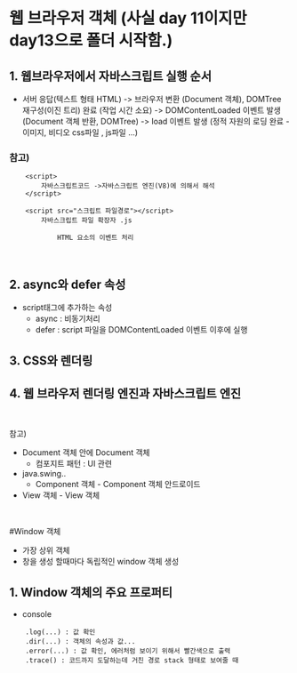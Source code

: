 # 웹 브라우저 객체 (사실 day 11이지만 day13으로 폴더 시작함.)
## 1. **웹브라우저에서 자바스크립트 실행 순서**
- 서버 응답(텍스트 형태 HTML) -> 브라우저 변환 (Document 객체), DOMTree 재구성(이진 트리) 완료  (작업 시간 소요) 
-> DOMContentLoaded 이벤트 발생 (Document 객체 반환, DOMTree)
-> load 이벤트 발생 (정적 자원의 로딩 완료 - 이미지, 비디오 css파일 , js파일 ...)
															

### 참고) 

```
	<script>
		자바스크립트코드 ->자바스크립트 엔진(V8)에 의해서 해석
	</script>
	
	<script src="스크립트 파일경로"></script>
		자바스크립트 파일 확장자 .js
		
			HTML 요소의 이벤트 처리
```
<br>


## 2. async와 defer 속성
- script태그에 추가하는 속성
	- async : 비동기처리
	- defer : script 파일을 DOMContentLoaded 이벤트 이후에 실행 


## 3. CSS와 렌더링 

## 4. 웹 브라우저 렌더링 엔진과 자바스크립트 엔진

<br>

참고)
- Document 객체 안에 Document 객체
	- 컴포지트 패턴 : UI 관련
- java.swing..
	- Component 객체 - Component 객체
안드로이드
- View 객체 - View 객체

<br>

#Window 객체
- 가장 상위 객체
- 창을 생성 할때마다 독립적인 window 객체 생성

## 1. Window 객체의 주요 프로퍼티
- console

```
	.log(...) : 값 확인
	.dir(...) : 객체의 속성과 값...
	.error(...) : 값 확인, 에러처럼 보이기 위해서 빨간색으로 출력
	.trace() : 코드까지 도달하는데 거친 경로 stack 형태로 보여줄 때
 
```

